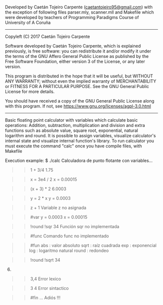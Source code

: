 Developed by Caetán Tojeiro Carpente (caetantojeiro95@gmail.com) with the exception of following files parser.mly, scanner.mll and Makefile which were developed by teachers of Programming Paradigms Course of University of A Coruña

**********************************************************************

Copyleft (C) 2017  Caetán Tojeiro Carpente

Software developed by Caetán Tojeiro Carpente, which is explained previously,
is free software: you can redistribute it and/or modify
it under the terms of the GNU Affero General Public License as published by
the Free Software Foundation, either version 3 of the License, or
any later version.

This program is distributed in the hope that it will be useful,
but WITHOUT ANY WARRANTY; without even the implied warranty of
MERCHANTABILITY or FITNESS FOR A PARTICULAR PURPOSE.  See the
GNU General Public License for more details.

You should have received a copy of the GNU General Public License
along with this program.  If not, see <https://www.gnu.org/licenses/agpl-3.0.html>

**********************************************************************


Basic floating point calculator with variables which calculate basic operations: Addition, subtraction, multiplication and division and extra functions such as absolute value, square root, exponential, natural logarithm and round.
It is possible to assign variables, visualize calculator's internal state and visualize internal function's library.
To run calculator you must execute the command "calc" once you have compile files, with Makefile

Execution example:
$ ./calc
Calculadora de punto flotante con variables...
>> 1 + 3/4
1.75

>> x = 3e­4 / 2
x = 0.00015

>> (x + 3) * 2
6.0003

>> y = 2 * x
y = 0.0003

>> z + 1
Variable z no asignada

>> #var
y = 0.0003
x = 0.00015

>> !round !sqr 34
Función sqr no implementada

>> #func
Comando func no implementado

>> #fun
abs : valor absoluto
sqrt : raíz cuadrada
exp : exponencial
log : logaritmo natural
round : redondeo

>> !round !sqrt 34
6.

>> 3,4
Error lexico

>> 3 4
Error sintactico

>> #fin
... Adiós !!!
